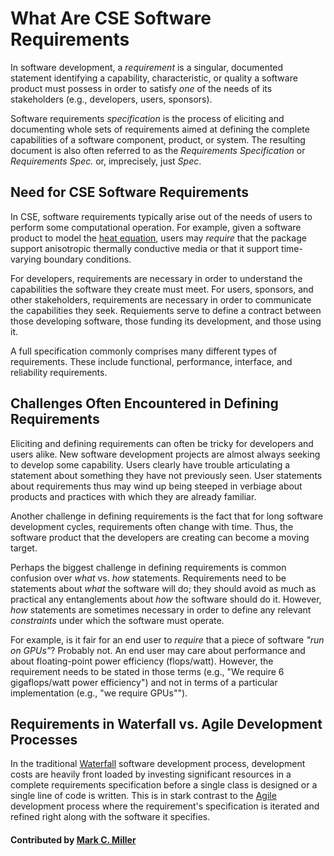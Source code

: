 
# What Are CSE Software Requirements

In software development, a *requirement* is a singular, documented statement identifying a capability, characteristic, or
quality a software product must possess in order to satisfy *one* of the needs of its stakeholders (e.g., developers, users, sponsors).

Software requirements *specification* is the process of eliciting and documenting whole sets of requirements aimed at defining
the complete capabilities of a software component, product, or system. The resulting document is also often referred to as the
*Requirements Specification* or *Requirements Spec.* or, imprecisely, just *Spec*.

## Need for CSE Software Requirements  
In CSE, software requirements typically arise out of the needs of users to perform some computational operation. For example,
given a software product to model the [heat equation](https://en.wikipedia.org/wiki/Heat_equation), users may *require* that
the package support anisotropic thermally conductive media or that it support time-varying boundary conditions.

For developers, requirements are necessary in order to understand the capabilities the software they create must meet. For users,
sponsors, and other stakeholders, requirements are necessary in order to communicate the capabilities they seek. Requiements
serve to define a contract between those developing software, those funding its development, and those using it.

A full specification commonly comprises many different types of requirements. These include functional, performance,
interface, and reliability requirements.

## Challenges Often Encountered in Defining Requirements
Eliciting and defining requirements can often be tricky for developers and users alike. New software development projects
are almost always seeking to develop some capability. Users clearly have trouble articulating a statement about something they have not previously seen. User statements about requirements thus may wind up being steeped in
verbiage about products and practices with which they are already familiar.

Another challenge in defining requirements is the fact that for long software development cycles, requirements often change with time. Thus, the software product that the
developers are creating can become a moving target.

Perhaps the biggest challenge in defining requirements is common confusion over *what* vs. *how* statements. Requirements need
to be statements about *what* the software will do; they should avoid as much as practical any entanglements about *how* the software should do it.
However, *how* statements are sometimes necessary in order to define any relevant *constraints* under which the software must operate.

For example, is it fair for an end user to *require* that a piece of software *"run on GPUs"*? Probably not. An end user
may care about performance and about floating-point power efficiency (flops/watt). However, the requirement needs to
be stated in those terms (e.g., "We require 6 gigaflops/watt power efficiency") and not in terms of a particular implementation
(e.g., "we require GPUs"").

## Requirements in Waterfall vs. Agile Development Processes
In the traditional [Waterfall](https://en.wikipedia.org/wiki/Waterfall_model) software development process,
development costs are heavily front loaded by investing significant resources in a complete requirements specification
before a single class is designed or a single line of code is written. This is in stark contrast
to the [Agile](https://en.wikipedia.org/wiki/Agile_software_development) development process where the requirement's specification
is iterated and refined right along with the software it specifies.

#### Contributed by [Mark C. Miller](https://github.com/markcmiller86)

<!---
Publish: yes
Pinned: yes
Categories: planning
Topics: requirements
Tags: waterfall, agile
Level: 0
Prerequisites: none
Aggregate: none
--->
